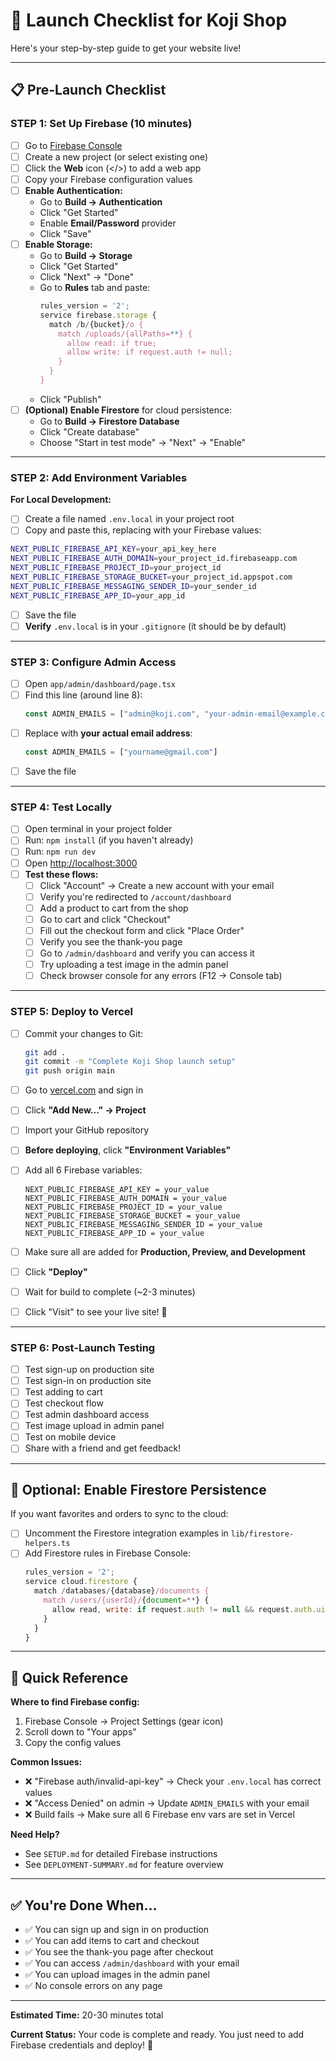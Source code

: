 # 🚀 Launch Checklist for Koji Shop

Here's your step-by-step guide to get your website live!

---

## 📋 Pre-Launch Checklist

### **STEP 1: Set Up Firebase (10 minutes)**

- [ ] Go to [Firebase Console](https://console.firebase.google.com/)
- [ ] Create a new project (or select existing one)
- [ ] Click the **Web** icon (</>) to add a web app
- [ ] Copy your Firebase configuration values
- [ ] **Enable Authentication:**
  - Go to **Build → Authentication**
  - Click "Get Started"
  - Enable **Email/Password** provider
  - Click "Save"
- [ ] **Enable Storage:**
  - Go to **Build → Storage**
  - Click "Get Started"
  - Click "Next" → "Done"
  - Go to **Rules** tab and paste:
    ```javascript
    rules_version = '2';
    service firebase.storage {
      match /b/{bucket}/o {
        match /uploads/{allPaths=**} {
          allow read: if true;
          allow write: if request.auth != null;
        }
      }
    }
    ```
  - Click "Publish"
- [ ] **(Optional) Enable Firestore** for cloud persistence:
  - Go to **Build → Firestore Database**
  - Click "Create database"
  - Choose "Start in test mode" → "Next" → "Enable"

---

### **STEP 2: Add Environment Variables**

**For Local Development:**

- [ ] Create a file named `.env.local` in your project root
- [ ] Copy and paste this, replacing with your Firebase values:

```bash
NEXT_PUBLIC_FIREBASE_API_KEY=your_api_key_here
NEXT_PUBLIC_FIREBASE_AUTH_DOMAIN=your_project_id.firebaseapp.com
NEXT_PUBLIC_FIREBASE_PROJECT_ID=your_project_id
NEXT_PUBLIC_FIREBASE_STORAGE_BUCKET=your_project_id.appspot.com
NEXT_PUBLIC_FIREBASE_MESSAGING_SENDER_ID=your_sender_id
NEXT_PUBLIC_FIREBASE_APP_ID=your_app_id
```

- [ ] Save the file
- [ ] **Verify** `.env.local` is in your `.gitignore` (it should be by default)

---

### **STEP 3: Configure Admin Access**

- [ ] Open `app/admin/dashboard/page.tsx`
- [ ] Find this line (around line 8):
  ```typescript
  const ADMIN_EMAILS = ["admin@koji.com", "your-admin-email@example.com"]
  ```
- [ ] Replace with **your actual email address**:
  ```typescript
  const ADMIN_EMAILS = ["yourname@gmail.com"]
  ```
- [ ] Save the file

---

### **STEP 4: Test Locally**

- [ ] Open terminal in your project folder
- [ ] Run: `npm install` (if you haven't already)
- [ ] Run: `npm run dev`
- [ ] Open [http://localhost:3000](http://localhost:3000)
- [ ] **Test these flows:**
  - [ ] Click "Account" → Create a new account with your email
  - [ ] Verify you're redirected to `/account/dashboard`
  - [ ] Add a product to cart from the shop
  - [ ] Go to cart and click "Checkout"
  - [ ] Fill out the checkout form and click "Place Order"
  - [ ] Verify you see the thank-you page
  - [ ] Go to `/admin/dashboard` and verify you can access it
  - [ ] Try uploading a test image in the admin panel
  - [ ] Check browser console for any errors (F12 → Console tab)

---

### **STEP 5: Deploy to Vercel**

- [ ] Commit your changes to Git:
  ```bash
  git add .
  git commit -m "Complete Koji Shop launch setup"
  git push origin main
  ```

- [ ] Go to [vercel.com](https://vercel.com) and sign in
- [ ] Click **"Add New..." → Project**
- [ ] Import your GitHub repository
- [ ] **Before deploying**, click **"Environment Variables"**
- [ ] Add all 6 Firebase variables:
  ```
  NEXT_PUBLIC_FIREBASE_API_KEY = your_value
  NEXT_PUBLIC_FIREBASE_AUTH_DOMAIN = your_value
  NEXT_PUBLIC_FIREBASE_PROJECT_ID = your_value
  NEXT_PUBLIC_FIREBASE_STORAGE_BUCKET = your_value
  NEXT_PUBLIC_FIREBASE_MESSAGING_SENDER_ID = your_value
  NEXT_PUBLIC_FIREBASE_APP_ID = your_value
  ```
- [ ] Make sure all are added for **Production, Preview, and Development**
- [ ] Click **"Deploy"**
- [ ] Wait for build to complete (~2-3 minutes)
- [ ] Click "Visit" to see your live site! 🎉

---

### **STEP 6: Post-Launch Testing**

- [ ] Test sign-up on production site
- [ ] Test sign-in on production site
- [ ] Test adding to cart
- [ ] Test checkout flow
- [ ] Test admin dashboard access
- [ ] Test image upload in admin panel
- [ ] Test on mobile device
- [ ] Share with a friend and get feedback!

---

## 🔧 Optional: Enable Firestore Persistence

If you want favorites and orders to sync to the cloud:

- [ ] Uncomment the Firestore integration examples in `lib/firestore-helpers.ts`
- [ ] Add Firestore rules in Firebase Console:
  ```javascript
  rules_version = '2';
  service cloud.firestore {
    match /databases/{database}/documents {
      match /users/{userId}/{document=**} {
        allow read, write: if request.auth != null && request.auth.uid == userId;
      }
    }
  }
  ```

---

## 📝 Quick Reference

**Where to find Firebase config:**
1. Firebase Console → Project Settings (gear icon)
2. Scroll down to "Your apps"
3. Copy the config values

**Common Issues:**
- ❌ "Firebase auth/invalid-api-key" → Check your `.env.local` has correct values
- ❌ "Access Denied" on admin → Update `ADMIN_EMAILS` with your email
- ❌ Build fails → Make sure all 6 Firebase env vars are set in Vercel

**Need Help?**
- See `SETUP.md` for detailed Firebase instructions
- See `DEPLOYMENT-SUMMARY.md` for feature overview

---

## ✅ You're Done When...

- ✅ You can sign up and sign in on production
- ✅ You can add items to cart and checkout
- ✅ You see the thank-you page after checkout
- ✅ You can access `/admin/dashboard` with your email
- ✅ You can upload images in the admin panel
- ✅ No console errors on any page

---

**Estimated Time:** 20-30 minutes total

**Current Status:** Your code is complete and ready. You just need to add Firebase credentials and deploy! 🚀

